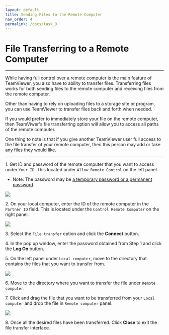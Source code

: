 ```yaml
---
layout: default
title: Sending Files to the Remote Computer
nav_order: 4
permalink: /docs/task_3
---
```


# File Transferring to a Remote Computer

---

While having full control over a remote computer is the main feature of TeamViewer, you also have to ability to transfer files. Transferring files works for both sending files to the remote computer and receiving files from the remote computer.

Other than having to rely on uploading files to a storage site or program, you can use TeamViewer to transfer files back and forth when needed. 

If you would prefer to immediately store your file on the remote computer, then TeamViwer's file transferring option will allow you to access all paths of the remote computer.

One thing to note is that if you give another TeamViewer user full access to the file transfer of your remote computer, then this person may add or take any files they would like.

---

1\. Get ID and password of the remote computer that you want to access under `Your ID`. This located under `Allow Remote Control` on the left panel.
- Note: The password may be [a temporary password or a permanent password](https://bduong4.github.io/just-the-docs/docs/task_1/).

![](https://github.com/bduong4/teamviewer-basics/blob/gh-pages/assets/images/task_1_image_1.png?raw=true)

2\. On your local computer, enter the ID of the remote computer in the `Partner ID` field. This is located under the `Control Remote Computer` on the right panel.

![](https://github.com/bduong4/teamviewer-basics/blob/gh-pages/assets/images/task_3_image_1.png?raw=true)

3\. Select the `File transfer` option and click the **Connect** button.

4\. In the pop up window, enter the password obtained from Step 1 and click the **Log On** button.

5\. On the left panel under `Local computer`, move to the directory that contains the files that you want to transfer from.

![](https://github.com/bduong4/teamviewer-basics/blob/gh-pages/assets/images/task_3_image_2.png?raw=true)

6\. Move to the directory where you want to transfer the file under `Remote computer`.

7\. Click and drag the file that you want to be transferred from your `Local computer` and drop the file in `Remote computer` panel.

![](https://github.com/bduong4/teamviewer-basics/blob/gh-pages/assets/images/task_3_image_3.png?raw=true)

8\. Once all the desired files have been transferred. Click **Close** to exit the file transfer interface.
